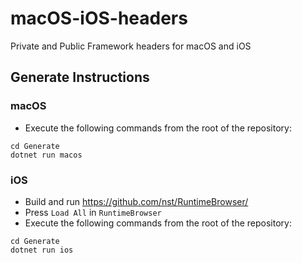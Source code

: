 # macOS-iOS-headers
Private and Public Framework headers for macOS and iOS

## Generate Instructions

### macOS
- Execute the following commands from the root of the repository:

```
cd Generate
dotnet run macos
```

### iOS
- Build and run https://github.com/nst/RuntimeBrowser/
- Press `Load All` in `RuntimeBrowser`
- Execute the following commands from the root of the repository:

```
cd Generate
dotnet run ios
```
